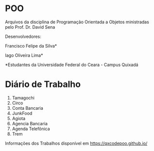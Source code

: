 # POO

Arquivos da disciplina de Programação Orientada a Objetos ministradas pelo Prof. Dr. David Sena

Desenvolvedores:

 Francisco Felipe da Silva*

 Iago Oliveira Lima*


*Estudantes da Universidade Federal do Ceara - Campus Quixadá

# Diário de Trabalho

1. Tamagochi
2. Circo
3. Conta Bancaria
4. JunkFood
5. Agiota
6. Agencia Bancaria
7. Agenda Telefônica
8. Trem

Informações dos Trabalhos disponível em <https://qxcodepoo.github.io/>


